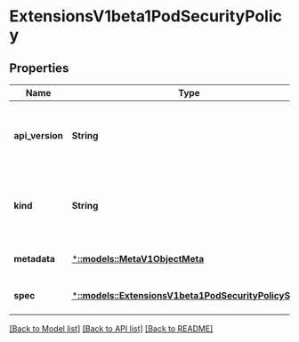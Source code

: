 # ExtensionsV1beta1PodSecurityPolicy

## Properties
Name | Type | Description | Notes
------------ | ------------- | ------------- | -------------
**api_version** | **String** | APIVersion defines the versioned schema of this representation of an object. Servers should convert recognized schemas to the latest internal value, and may reject unrecognized values. More info: https://git.k8s.io/community/contributors/devel/api-conventions.md#resources | [optional] [default to null]
**kind** | **String** | Kind is a string value representing the REST resource this object represents. Servers may infer this from the endpoint the client submits requests to. Cannot be updated. In CamelCase. More info: https://git.k8s.io/community/contributors/devel/api-conventions.md#types-kinds | [optional] [default to null]
**metadata** | [***::models::MetaV1ObjectMeta**](io.k8s.apimachinery.pkg.apis.meta.v1.ObjectMeta.md) | Standard object&#39;s metadata. More info: https://git.k8s.io/community/contributors/devel/api-conventions.md#metadata | [optional] [default to null]
**spec** | [***::models::ExtensionsV1beta1PodSecurityPolicySpec**](io.k8s.kubernetes.pkg.apis.extensions.v1beta1.PodSecurityPolicySpec.md) | spec defines the policy enforced. | [optional] [default to null]

[[Back to Model list]](../README.md#documentation-for-models) [[Back to API list]](../README.md#documentation-for-api-endpoints) [[Back to README]](../README.md)


